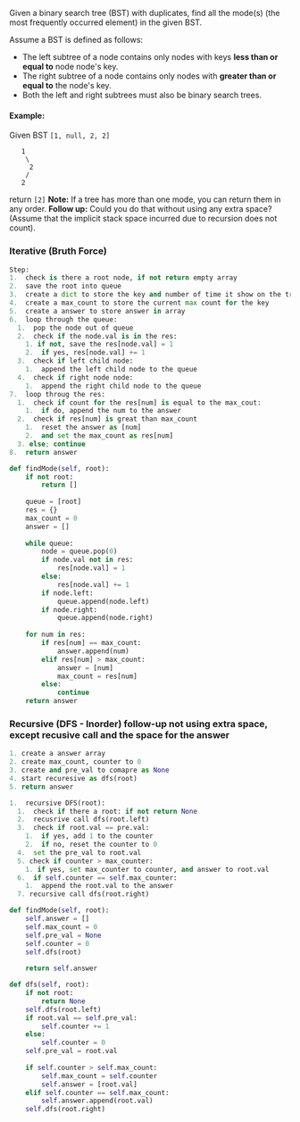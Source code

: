 Given a binary search tree (BST) with duplicates, find all the mode(s) (the most frequently occurred element) in the given BST.

Assume a BST is defined as follows:
  * The left subtree of a node contains only nodes with keys <strong>less than or equal to</strong> node node's key.
  * The right subtree of a node contains only nodes with <strong>greater than or equal to</strong> the node's key.
  * Both the left and right subtrees must also be binary search trees.

#### Example:
Given BST `[1, null, 2, 2]`
```
   1
    \
     2
    /
   2
```
return `[2]`
<strong>Note:</strong> If a tree has more than one mode, you can return them in any order.
<strong>Follow up:</strong> Could you do that without using any extra space? (Assume that the implicit stack space incurred due to recursion does not count).

### Iterative (Bruth Force)
```python
Step:
1.  check is there a root node, if not return empty array
2.  save the root into queue
3.  create a dict to store the key and number of time it show on the tree
4.  create a max_count to store the current max count for the key
5.  create a answer to store answer in array
6.  loop through the queue:
  1.  pop the node out of queue
  2.  check if the node.val is in the res:
    1. if not, save the res[node.val] = 1
    2.  if yes, res[node.val] += 1
  3.  check if left child node:
    1.  append the left child node to the queue
  4.  check if right node node:
    1.  append the right child node to the queue
7.  loop throug the res:
  1.  check if count for the res[num] is equal to the max_cout:
    1.  if do, append the num to the answer
  2.  check if res[num] is great than max_count
    1.  reset the answer as [num]
    2.  and set the max_count as res[num]
  3. else; continue  
8.  return answer

def findMode(self, root):
    if not root:
        return []
    
    queue = [root]
    res = {}
    max_count = 0
    answer = []
    
    while queue:
        node = queue.pop(0)
        if node.val not in res:
            res[node.val] = 1
        else:
            res[node.val] += 1
        if node.left:
            queue.append(node.left)
        if node.right:
            queue.append(node.right)
    
    for num in res:
        if res[num] == max_count:
            answer.append(num)
        elif res[num] > max_count:
            answer = [num]
            max_count = res[num]
        else:
            continue
    return answer
```

### Recursive (DFS - Inorder) follow-up not using extra space, except recusive call and the space for the answer
```python
1. create a answer array
2. create max_count, counter to 0
3. create and pre_val to comapre as None
4. start recuresive as dfs(root)
5. return answer

1.  recursive DFS(root):
  1.  check if there a root: if not return None
  2.  recusrive call dfs(root.left)
  3.  check if root.val == pre.val:
    1.  if yes, add 1 to the counter
    2.  if no, reset the counter to 0
  4.  set the pre_val to root.val
  5. check if counter > max_counter:
    1. if yes, set max_counter to counter, and answer to root.val
  6.  if self.counter == self.max_counter:
    1.  append the root.val to the answer
  7. recursive call dfs(root.right)

def findMode(self, root):
    self.answer = []
    self.max_count = 0
    self.pre_val = None
    self.counter = 0
    self.dfs(root)
    
    return self.answer

def dfs(self, root):
    if not root:
        return None
    self.dfs(root.left)
    if root.val == self.pre_val:
        self.counter += 1
    else:
        self.counter = 0
    self.pre_val = root.val
    
    if self.counter > self.max_count:
        self.max_count = self.counter
        self.answer = [root.val]
    elif self.counter == self.max_count:
        self.answer.append(root.val)
    self.dfs(root.right)
```
